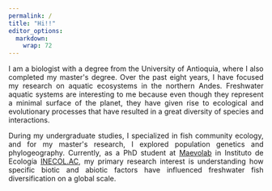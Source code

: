 ```yaml
---
permalink: /
title: "Hi!!"
editor_options: 
  markdown: 
    wrap: 72
---
```


<div style="text-align: justify"> 
I am a biologist with a degree from the University of Antioquia,
where I also completed my master's degree. Over the past eight years, I
have focused my research on aquatic ecosystems in the northern Andes.
Freshwater aquatic systems are interesting to me because even though
they represent a minimal surface of the planet, they have given rise to
ecological and evolutionary processes that have resulted in a great
diversity of species and interactions.

During my undergraduate studies, I specialized in fish community
ecology, and for my master's research, I explored population
genetics and phylogeography. Currently, as a PhD student at
<a href="https://maevolab.mx/" target="_blank">Maevolab</a> in Instituto de Ecología 
<a href="https://www.inecol.mx/" target="_blank">INECOL.AC</a>,
my primary research interest is understanding how specific
biotic and abiotic factors have influenced
freshwater fish diversification on a global scale.
</div>